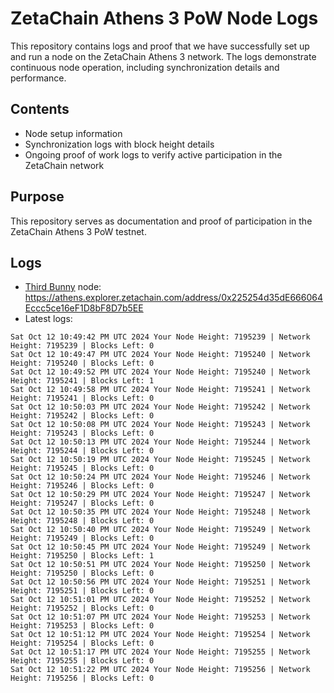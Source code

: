 # ZetaChain Athens 3 PoW Node Logs
This repository contains logs and proof that we have successfully set up and run a node on the ZetaChain Athens 3 network. The logs demonstrate continuous node operation, including synchronization details and performance.

## Contents
- Node setup information
- Synchronization logs with block height details
- Ongoing proof of work logs to verify active participation in the ZetaChain network

## Purpose
This repository serves as documentation and proof of participation in the ZetaChain Athens 3 PoW testnet.

## Logs

- [Third Bunny](https://thirdbunny.xyz/) node: https://athens.explorer.zetachain.com/address/0x225254d35dE666064Eccc5ce16eF1D8bF8D7b5EE
- Latest logs:
```
Sat Oct 12 10:49:42 PM UTC 2024 Your Node Height: 7195239 | Network Height: 7195239 | Blocks Left: 0
Sat Oct 12 10:49:47 PM UTC 2024 Your Node Height: 7195240 | Network Height: 7195240 | Blocks Left: 0
Sat Oct 12 10:49:52 PM UTC 2024 Your Node Height: 7195240 | Network Height: 7195241 | Blocks Left: 1
Sat Oct 12 10:49:58 PM UTC 2024 Your Node Height: 7195241 | Network Height: 7195241 | Blocks Left: 0
Sat Oct 12 10:50:03 PM UTC 2024 Your Node Height: 7195242 | Network Height: 7195242 | Blocks Left: 0
Sat Oct 12 10:50:08 PM UTC 2024 Your Node Height: 7195243 | Network Height: 7195243 | Blocks Left: 0
Sat Oct 12 10:50:13 PM UTC 2024 Your Node Height: 7195244 | Network Height: 7195244 | Blocks Left: 0
Sat Oct 12 10:50:19 PM UTC 2024 Your Node Height: 7195245 | Network Height: 7195245 | Blocks Left: 0
Sat Oct 12 10:50:24 PM UTC 2024 Your Node Height: 7195246 | Network Height: 7195246 | Blocks Left: 0
Sat Oct 12 10:50:29 PM UTC 2024 Your Node Height: 7195247 | Network Height: 7195247 | Blocks Left: 0
Sat Oct 12 10:50:35 PM UTC 2024 Your Node Height: 7195248 | Network Height: 7195248 | Blocks Left: 0
Sat Oct 12 10:50:40 PM UTC 2024 Your Node Height: 7195249 | Network Height: 7195249 | Blocks Left: 0
Sat Oct 12 10:50:45 PM UTC 2024 Your Node Height: 7195249 | Network Height: 7195250 | Blocks Left: 1
Sat Oct 12 10:50:51 PM UTC 2024 Your Node Height: 7195250 | Network Height: 7195250 | Blocks Left: 0
Sat Oct 12 10:50:56 PM UTC 2024 Your Node Height: 7195251 | Network Height: 7195251 | Blocks Left: 0
Sat Oct 12 10:51:01 PM UTC 2024 Your Node Height: 7195252 | Network Height: 7195252 | Blocks Left: 0
Sat Oct 12 10:51:07 PM UTC 2024 Your Node Height: 7195253 | Network Height: 7195253 | Blocks Left: 0
Sat Oct 12 10:51:12 PM UTC 2024 Your Node Height: 7195254 | Network Height: 7195254 | Blocks Left: 0
Sat Oct 12 10:51:17 PM UTC 2024 Your Node Height: 7195255 | Network Height: 7195255 | Blocks Left: 0
Sat Oct 12 10:51:22 PM UTC 2024 Your Node Height: 7195256 | Network Height: 7195256 | Blocks Left: 0
```
